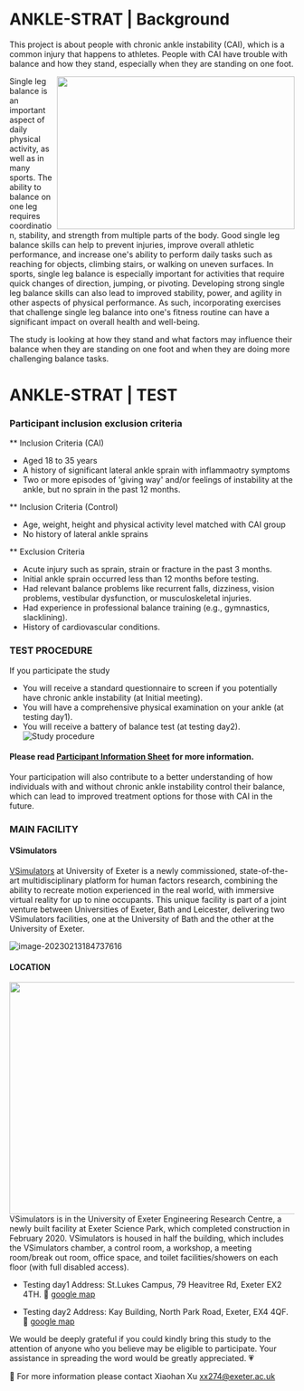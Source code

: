 # ANKLE-STRAT | Background

This project is about people with chronic ankle instability (CAI), which is a common injury that happens to athletes. People with CAI have trouble with balance and how they stand, especially when they are standing on one foot. 

<picture>
  <img align="right" width="420" height="270" src="https://user-images.githubusercontent.com/93938449/218545552-4b3d137b-74dc-411c-b6bf-578617ec81ad.png"> 
</picture> Single leg balance is an important aspect of daily physical activity, as well as in many sports. The ability to balance on one leg requires coordination, stability, and strength from multiple parts of the body. Good single leg balance skills can help to prevent injuries, improve overall athletic performance, and increase one's ability to perform daily tasks such as reaching for objects, climbing stairs, or walking on uneven surfaces. In sports, single leg balance is especially important for activities that require quick changes of direction, jumping, or pivoting. Developing strong single leg balance skills can also lead to improved stability, power, and agility in other aspects of physical performance. As such, incorporating exercises that challenge single leg balance into one's fitness routine can have a significant impact on overall health and well-being.


The study is looking at how they stand and what factors may influence their balance when they are standing on one foot and when they are doing more challenging balance tasks.

# ANKLE-STRAT | TEST

### Participant inclusion exclusion criteria
** Inclusion Criteria (CAI)
- Aged 18 to 35 years
- A history of significant lateral ankle sprain with inflammaotry symptoms
- Two or more episodes of 'giving way' and/or feelings of instability at the ankle, but no sprain in the past 12 months.

** Inclusion Criteria (Control)
- Age, weight, height and physical activity level matched with CAI group
- No history of lateral ankle sprains

** Exclusion Criteria
- Acute injury such as sprain, strain or fracture in the past 3 months.
- Initial ankle sprain occurred less than 12 months before testing.
- Had relevant balance problems like recurrent falls, dizziness, vision problems, vestibular dysfunction, or musculoskeletal injuries.
- Had experience in professional balance training (e.g., gymnastics, slacklining).
- History of cardiovascular conditions. 

### TEST PROCEDURE

If you participate the study

- You will receive a standard questionnaire to screen if you potentially have chronic ankle instability (at Initial meeting).
- You will have a comprehensive physical examination on your ankle (at testing day1). 
- You will receive a battery of balance test (at testing day2).
![Study procedure](https://user-images.githubusercontent.com/93938449/218559906-875c100d-beb3-4c76-9f96-d124decfdaa7.png)

#### **Please read [Participant Information Sheet](https://drive.google.com/drive/folders/1U7wdpYnkC3hWm1wLmwVFrx8ewYR3YBMb?usp=sharing) for more information.**

Your participation will also contribute to a better understanding of how individuals with and without chronic ankle instability control their balance, which can lead to improved treatment options for those with CAI in the future.


### MAIN FACILITY

#### VSimulators

[VSimulators](https://vsimulators.co.uk/) at University of Exeter is a newly commissioned, state-of-the-art multidisciplinary platform for human factors research, combining the ability to recreate motion experienced in the real world, with immersive virtual reality for up to nine occupants. This unique facility is part of a joint venture between Universities of Exeter, Bath and Leicester, delivering two VSimulators facilities, one at the University of Bath and the other at the University of Exeter.

![image-20230213184737616](https://user-images.githubusercontent.com/93938449/218547520-6046b379-e20f-41b2-bda1-336ce1df9658.png)

#### LOCATION
<img align="right" width="600" height="410" src="https://user-images.githubusercontent.com/93938449/218548833-7ced24cd-a324-46f3-a32a-207d21085ba2.jpg"> VSimulators is in the University of Exeter Engineering Research Centre, a newly built facility at Exeter Science Park, which completed construction in February 2020. VSimulators is housed in half the building, which includes the VSimulators chamber, a control room, a workshop, a meeting room/break out room, office space, and toilet facilities/showers on each floor (with full disabled access).

- Testing day1 Address: St.Lukes Campus, 79 Heavitree Rd, Exeter EX2 4TH. 🧭 [google map](https://goo.gl/maps/JZfntBp1k5f8sinq6)

- Testing day2 Address: Kay Building, North Park Road, Exeter, EX4 4QF. 🧭 [google map](https://goo.gl/maps/38Yrmr2C2u4fcjUT8) 

We would be deeply grateful if you could kindly bring this study to the attention of anyone who you believe may be eligible to participate. Your assistance in spreading the word would be greatly appreciated. 💗


📧 For more information please contact Xiaohan Xu  xx274@exeter.ac.uk

